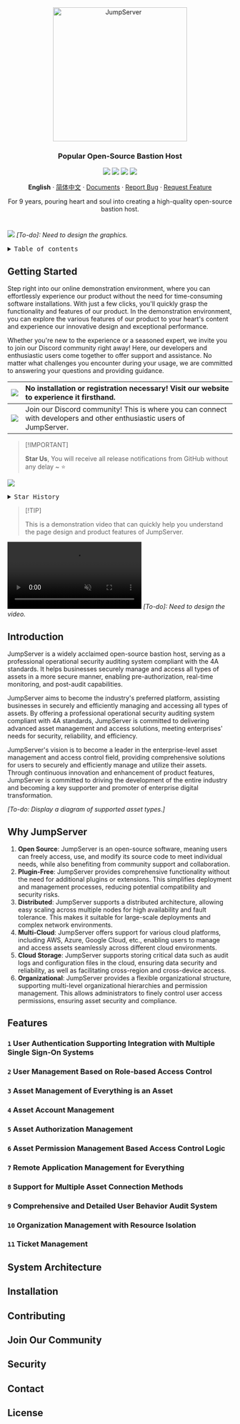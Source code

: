 <div align="center"><a name="readme-top"></a>
  <a href="https://jumpserver.org"><img src="https://download.jumpserver.org/images/jumpserver-logo.svg" alt="JumpServer" width="300" /></a>
  
### Popular Open-Source Bastion Host

<!-- SHIELD GROUP-->
[![][license-shield]][license-link]
[![][docker-shield]][docker-link]
[![][github-release-shield]][github-release-link]
[![][github-stars-shield]][github-stars-link]

**English** · [简体中文](./README.zh-CN.md) · [Documents][docs] · [Report Bug][github-issues-link] · [Request Feature][github-issues-link]

For 9 years, pouring heart and soul into creating a high-quality open-source bastion host. <br/>

</div>

#
![][image-dashboard]
_[To-do]: Need to design the graphics._

<details>
<summary><kbd>Table of contents</kbd></summary>

#### TOC

- [Getting Started](#getting-started)
- [Introduction](#introduction)
- [Why JumpServer](#why-jumpserver)
- [Features](#features)
  - [`1` User Authentication Supporting Integration with Multiple Single Sign-On Systems](#1-user-authentication-supporting-integration-with-multiple-single-sign-on-systems)
  - [`2` User Management Based on Role-based Access Control](#2-user-management-based-on-role-based-access-control)
  - [`3` Asset Management of Everything is an Asset](#3-asset-management-of-everything-is-an-asset)
  - [`4` Asset Account Management](#4-asset-account-management)
  - [`5` Asset Authorization Management](#5-asset-authorization-management)
  - [`6` Asset Permission Management Based Access Control Logic](#6-asset-permission-management-based-access-control-logic)
  - [`7` Remote Application Management for Everything](#7-remote-application-management-for-everything)
  - [`8` Support for Multiple Asset Connection Methods](#8-support-for-multiple-asset-connection-methods)
  - [`9` Comprehensive and Detailed User Behavior Audit System](#9-comprehensive-and-detailed-user-behavior-audit-system)
  - [`10` Organization Management with Resource Isolation](#10-organization-management-with-resource-isolation) [![][version-ee-shield-badge]][official-website-en-link] 
  - [`11` Ticket Management](#11-ticket-management) [![][version-ee-shield-badge]][official-website-en-link] 
- [System Architecture](#12-system-architecture)
- [Installation](#installation)
- [Contributing](#contributing)
- [Join Our Community](#join-our-community)
- [Security](#security)
- [Contact](#contact)
- [License](#license)
####

<br/>

</details>

## Getting Started

Step right into our online demonstration environment, where you can effortlessly experience our product without the need for time-consuming software installations. With just a few clicks, you'll quickly grasp the functionality and features of our product. In the demonstration environment, you can explore the various features of our product to your heart's content and experience our innovative design and exceptional performance.

Whether you're new to the experience or a seasoned expert, we invite you to join our Discord community right away! Here, our developers and enthusiastic users come together to offer support and assistance. No matter what challenges you encounter during your usage, we are committed to answering your questions and providing guidance.

| [![][demo-shield-badge]][demo-link]       | No installation or registration necessary! Visit our website to experience it firsthand.                           |
| :---------------------------------------- | :----------------------------------------------------------------------------------------------------------------- |
| [![][discord-shield-badge]][discord-link] | Join our Discord community! This is where you can connect with developers and other enthusiastic users of JumpServer. |

> \[!IMPORTANT]
>
> **Star Us**, You will receive all release notifications from GitHub without any delay \~ ⭐️

![][image-star]

<details>
  <summary><kbd>Star History</kbd></summary>
  <picture>
    <source media="(prefers-color-scheme: dark)" srcset="https://api.star-history.com/svg?repos=jumpserver%2Fjumpserver&theme=dark&type=Date">
    <img width="100%" src="https://api.star-history.com/svg?repos=jumpserver%2Fjumpserver&type=Date">
  </picture>
</details>

> \[!TIP]
>
> This is a demonstration video that can quickly help you understand the page design and product features of JumpServer.

<video controls src="https://github.com/jumpserver/jumpserver/assets/32935519/6f984266-24a1-4d1f-9745-4a8e0122f49c" muted="false"></video>
_[To-do]: Need to design the video._

## Introduction

JumpServer is a widely acclaimed open-source bastion host, serving as a professional operational security auditing system compliant with the 4A standards. It helps businesses securely manage and access all types of assets in a more secure manner, enabling pre-authorization, real-time monitoring, and post-audit capabilities.

JumpServer aims to become the industry's preferred platform, assisting businesses in securely and efficiently managing and accessing all types of assets. By offering a professional operational security auditing system compliant with 4A standards, JumpServer is committed to delivering advanced asset management and access solutions, meeting enterprises' needs for security, reliability, and efficiency.

JumpServer's vision is to become a leader in the enterprise-level asset management and access control field, providing comprehensive solutions for users to securely and efficiently manage and utilize their assets. Through continuous innovation and enhancement of product features, JumpServer is committed to driving the development of the entire industry and becoming a key supporter and promoter of enterprise digital transformation.

_[To-do: Display a diagram of supported asset types.]_

## Why JumpServer
1. **Open Source**: JumpServer is an open-source software, meaning users can freely access, use, and modify its source code to meet individual needs, while also benefiting from community support and collaboration.
2. **Plugin-Free**: JumpServer provides comprehensive functionality without the need for additional plugins or extensions. This simplifies deployment and management processes, reducing potential compatibility and security risks.
3. **Distributed**: JumpServer supports a distributed architecture, allowing easy scaling across multiple nodes for high availability and fault tolerance. This makes it suitable for large-scale deployments and complex network environments.
4. **Multi-Cloud**: JumpServer offers support for various cloud platforms, including AWS, Azure, Google Cloud, etc., enabling users to manage and access assets seamlessly across different cloud environments.
5. **Cloud Storage**: JumpServer supports storing critical data such as audit logs and configuration files in the cloud, ensuring data security and reliability, as well as facilitating cross-region and cross-device access.
6. **Organizational**: JumpServer provides a flexible organizational structure, supporting multi-level organizational hierarchies and permission management. This allows administrators to finely control user access permissions, ensuring asset security and compliance.

## Features

### `1` User Authentication Supporting Integration with Multiple Single Sign-On Systems

### `2` User Management Based on Role-based Access Control

### `3` Asset Management of Everything is an Asset

### `4` Asset Account Management

### `5` Asset Authorization Management

### `6` Asset Permission Management Based Access Control Logic

### `7` Remote Application Management for Everything

### `8` Support for Multiple Asset Connection Methods

### `9` Comprehensive and Detailed User Behavior Audit System

### `10` Organization Management with Resource Isolation

### `11` Ticket Management

## System Architecture
## Installation
## Contributing
## Join Our Community
## Security
## Contact
## License


<!-- LINK GROUP -->
[license-shield]: https://img.shields.io/github/license/jumpserver/jumpserver
[license-link]: https://www.gnu.org/licenses/gpl-3.0.html
[docker-shield]: https://img.shields.io/docker/pulls/jumpserver/jms_all.svg
[docker-link]: https://hub.docker.com/u/jumpserver
[github-release-shield]: https://img.shields.io/github/v/release/jumpserver/jumpserver
[github-release-link]: https://github.com/jumpserver/jumpserver/releases/latest
[github-stars-shield]: https://img.shields.io/github/stars/jumpserver/jumpserver?color=%231890FF&style=flat-square
[github-stars-link]: https://github.com/jumpserver/jumpserver

[docs]: https://docs.jumpserver.org/
[github-issues-link]: https://github.com/jumpserver/jumpserver/issues

[demo-shield-badge]: https://img.shields.io/badge/ONLINE-online?style=plastic&logo=jameson&logoColor=white&label=TRY%20JUMPSERVER&labelColor=black&color=%23148f76
[demo-link]: https://demo.jumpserver.org/
[discord-shield-badge]: https://img.shields.io/badge/JOIN_US_NOW-ONLINE?style=plastic&logo=discord&logoColor=white&label=DISCORD&labelColor=black&color=%23404eed
[discord-link]: https://discord.gg/DVz6Hckx
[version-ee-shield-badge]: https://img.shields.io/badge/Enterprise-black?style=flat-square&logo=vagrant
[official-website-en-link]: https://jumpserver.org/

[image-jumpserver]: https://download.jumpserver.org/images/jumpserver-logo.svg
[image-dashboard]: https://github.com/jumpserver/jumpserver/assets/32935519/014c2230-82d3-4b53-b907-8149ce44bbd0
[image-star]: https://github.com/jumpserver/jumpserver/assets/32935519/76158e65-783d-4f11-81cd-45556a388e63
